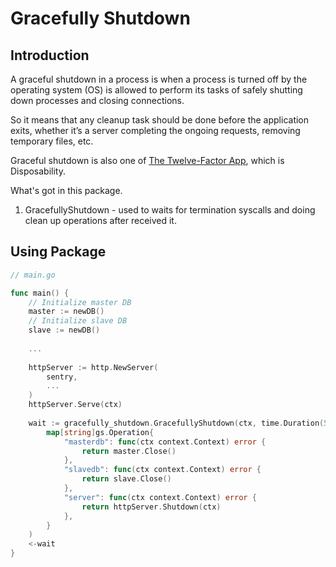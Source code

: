 # Gracefully Shutdown

## Introduction
A graceful shutdown in a process is when a process is turned off by the operating system (OS) is allowed to perform its tasks of safely shutting down processes and closing connections.

So it means that any cleanup task should be done before the application exits, whether it’s a server completing the ongoing requests, removing temporary files, etc.

Graceful shutdown is also one of [The Twelve-Factor App](https://12factor.net/disposability), which is Disposability.

What's got in this package.
1. GracefullyShutdown - used to waits for termination syscalls and doing clean up operations after received it.

## Using Package
```go 
// main.go

func main() {
    // Initialize master DB
    master := newDB()
    // Initialize slave DB
    slave := newDB()
	
    ...
    
    httpServer := http.NewServer(
        sentry,
        ...
    )
    httpServer.Serve(ctx)
    
    wait := gracefully_shutdown.GracefullyShutdown(ctx, time.Duration(5)*time.Second,
        map[string]gs.Operation{
            "masterdb": func(ctx context.Context) error {
                return master.Close()
            },
            "slavedb": func(ctx context.Context) error {
                return slave.Close()
            },
            "server": func(ctx context.Context) error {
                return httpServer.Shutdown(ctx)
            },
        }
    )
    <-wait	
}
```
